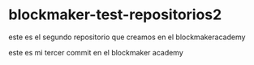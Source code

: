 # blockmaker-test-repositorios2
este es el segundo repositorio que creamos en el blockmakeracademy

este es mi tercer commit en el blockmaker academy



